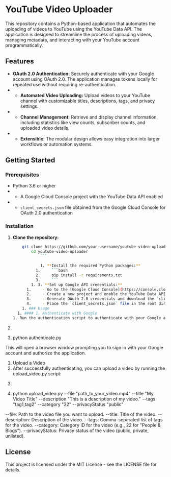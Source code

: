 # YouTube Video Uploader
This repository contains a Python-based application that automates the uploading of videos to YouTube using the YouTube Data API. The application is designed to streamline the process of uploading videos, managing metadata, and interacting with your YouTube account programmatically.

## Features

- **OAuth 2.0 Authentication:** Securely authenticate with your Google account using OAuth 2.0. The application manages tokens locally for repeated use without requiring re-authentication.
- - **Automated Video Uploading:** Upload videos to your YouTube channel with customizable titles, descriptions, tags, and privacy settings.
- - **Channel Management:** Retrieve and display channel information, including statistics like view counts, subscriber counts, and uploaded video details.
- - **Extensible:** The modular design allows easy integration into larger workflows or automation systems.
## Getting Started

### Prerequisites

- Python 3.6 or higher
- - A Google Cloud Console project with the YouTube Data API enabled
- - `client_secrets.json` file obtained from the Google Cloud Console for OAuth 2.0 authentication
### Installation

1. **Clone the repository:**
    ```bash
        git clone https://github.com/your-username/youtube-video-uploader.git
            cd youtube-video-uploader
                ```
                
                1. **Install the required Python packages:**
              1.     ```bash
              2.     pip install -r requirements.txt
              3.     ```
            1. 3. **Set up Google API credentials:**
          1.     - Go to the [Google Cloud Console](https://console.cloud.google.com/).
          2.     - Create a new project and enable the YouTube Data API.
          3.     - Generate OAuth 2.0 credentials and download the `client_secrets.json` file.
          4.     - Place the `client_secrets.json` file in the root directory of your project.
        1. ### Usage
      1. #### 1. Authenticate with Google
    1. Run the authentication script to authenticate with your Google account and generate a token for future requests.
  1. ```bash
  2. python authenticate.py

This will open a browser window prompting you to sign in with your Google account and authorize the application.

1. Upload a Video
2. After successfully authenticating, you can upload a video by running the upload_video.py script:
3. ```bash
4. python upload_video.py --file "path_to_your_video.mp4" --title "My Video Title" --description "This is a description of my video." --tags "tag1,tag2" --category "22" --privacyStatus "public"

--file: Path to the video file you want to upload.
--title: Title of the video.
--description: Description of the video.
--tags: Comma-separated list of tags for the video.
--category: Category ID for the video (e.g., 22 for "People & Blogs").
--privacyStatus: Privacy status of the video (public, private, unlisted).

## License
This project is licensed under the MIT License - see the LICENSE file for details.
